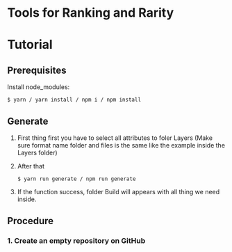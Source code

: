# Tools for Ranking and Rarity

# Tutorial

## Prerequisites 

Install node_modules:
    
    $ yarn / yarn install / npm i / npm install
       
## Generate 

1. First thing first you have to select all attributes to foler Layers (Make sure format name folder and files is the same like the example inside the Layers folder)

2. After that

    ```shell
    $ yarn run generate / npm run generate
    ```
    
3. If the function success, folder Build will appears with all thing we need inside.

## Procedure

### 1. Create an **empty** repository on GitHub

